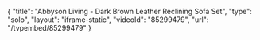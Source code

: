 {
    "title": "Abbyson Living - Dark Brown Leather Reclining Sofa Set",
    "type": "solo",
    "layout": "iframe-static",
    "videoId": "85299479",
    "url": "\/tvpembed\/85299479"
}